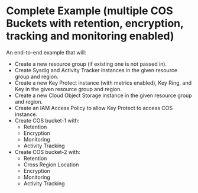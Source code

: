 # Complete Example (multiple COS Buckets with retention, encryption, tracking and monitoring enabled)

An end-to-end example that will:
- Create a new resource group (if existing one is not passed in).
- Create Sysdig and Activity Tracker instances in the given resource group and region.
- Create a new Key Protect instance (with metrics enabled), Key Ring, and Key in the given resource group and region.
- Create a new Cloud Object Storage instance in the given resource group and region.
- Create an IAM Access Policy to allow Key Protect to access COS instance.
- Create COS bucket-1 with:
  - Retention
  - Encryption
  - Monitoring
  - Activity Tracking
- Create COS bucket-2 with:
  - Retention
  - Cross Region Location
  - Encryption
  - Monitoring
  - Activity Tracking
